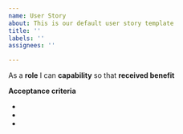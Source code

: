 ```yaml
---
name: User Story
about: This is our default user story template
title: ''
labels: ''
assignees: ''

---
```


As a **role** I can **capability** so that **received benefit**

**Acceptance criteria**

-
-
-

